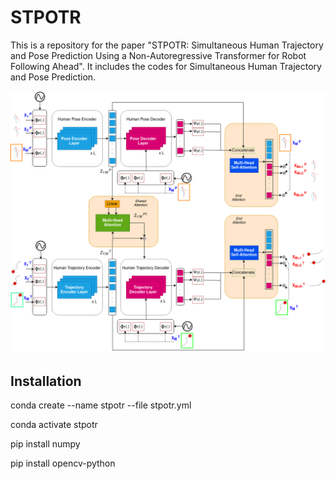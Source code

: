 # STPOTR
This is a repository for the paper "STPOTR: Simultaneous Human Trajectory and Pose Prediction Using a Non-Autoregressive Transformer for Robot Following Ahead". It includes the codes for Simultaneous Human Trajectory and Pose Prediction. 

![alt text](images/my_model.png)

## Installation
conda create --name stpotr --file stpotr.yml

conda activate stpotr

pip install numpy

pip install opencv-python
